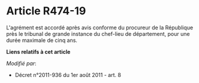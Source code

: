 # Article R474-19

L'agrément est accordé après avis conforme du procureur de la République près le tribunal de grande instance du chef-lieu de
département, pour une durée maximale de cinq ans.

**Liens relatifs à cet article**

_Modifié par_:

  - Décret n°2011-936 du 1er août 2011 - art. 8
